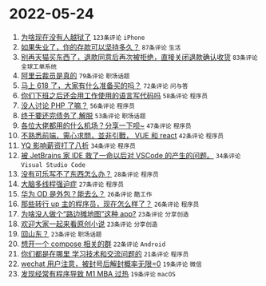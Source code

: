 # 2022-05-24

1. [为啥现在没有人越狱了](https://www.v2ex.com/t/854860) `123条评论` `iPhone`
1. [如果失业了，你的存款可以坚持多久？](https://www.v2ex.com/t/854916) `87条评论` `生活`
1. [别再天猫买东西了，退款同意后再次被拒绝，直接关闭退款确认收货](https://www.v2ex.com/t/854856) `83条评论` `全球工单系统`
1. [阿里云裁员是真的](https://www.v2ex.com/t/854867) `79条评论` `职场话题`
1. [马上 618 了，大家有什么准备买的吗？](https://www.v2ex.com/t/854952) `72条评论` `问与答`
1. [你们下班之后还会用工作使用的语言写代码吗](https://www.v2ex.com/t/854929) `58条评论` `程序员`
1. [没人讨论 PHP 了嘛？](https://www.v2ex.com/t/854863) `56条评论` `程序员`
1. [终于要还完债务了,解脱](https://www.v2ex.com/t/854885) `53条评论` `职场话题`
1. [各位大佬都用的什么机场？分享一下呗~](https://www.v2ex.com/t/854873) `47条评论` `程序员`
1. [不熟悉前端，需心求問，並非引戰， VUE 和 react](https://www.v2ex.com/t/854956) `42条评论` `程序员`
1. [YQ 影响薪资打了八折](https://www.v2ex.com/t/855001) `34条评论` `程序员`
1. [被 JetBrains 家 IDE 救了一命以后对 VSCode 的产生的问题。](https://www.v2ex.com/t/854928) `34条评论` `Visual Studio Code`
1. [没有可乐写不了东西怎么办？](https://www.v2ex.com/t/854997) `28条评论` `程序员`
1. [大脑多线程强迫症](https://www.v2ex.com/t/854947) `27条评论` `程序员`
1. [华为 OD 是外包？能去么？](https://www.v2ex.com/t/854986) `26条评论` `酷工作`
1. [那些转行 up 主的程序员，现在怎么样了？](https://www.v2ex.com/t/854907) `26条评论` `程序员`
1. [为啥没人做个“路边摊地图”这种 app?](https://www.v2ex.com/t/855010) `23条评论` `分享创造`
1. [欢迎大家一起来看原创小说](https://www.v2ex.com/t/854948) `23条评论` `分享创造`
1. [回山东？](https://www.v2ex.com/t/854858) `23条评论` `职场话题`
1. [想开一个 compose 相关的群](https://www.v2ex.com/t/854989) `22条评论` `Android`
1. [你们都是在哪里 学习技术和交流问题的](https://www.v2ex.com/t/854903) `21条评论` `程序员`
1. [wechat 用户注意，被封号后解封概率无限=0](https://www.v2ex.com/t/854932) `19条评论` `微信`
1. [发现经常有程序导致 M1 MBA 过热](https://www.v2ex.com/t/854913) `19条评论` `macOS`
